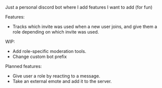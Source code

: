 Just a personal discord bot where I add features I want to add (for fun)

Features:
* Tracks which invite was used when a new user joins, and give them a role depending on which invite was used.

WIP:
* Add role-specific moderation tools.
* Change custom bot prefix

Planned features:
* Give user a role by reacting to a message.
* Take an external emote and add it to the server.
